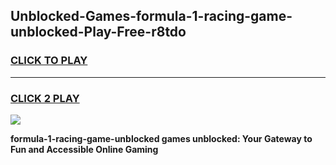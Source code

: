 
## Unblocked-Games-formula-1-racing-game-unblocked-Play-Free-r8tdo
<h3>
<a href="https://premium76.site?title=formula-1-racing-game-unblocked&ref=20A">CLICK TO PLAY</a></h3>
<hr>

<h3>
<a href="https://premium76.site?title=formula-1-racing-game-unblocked&ref=20A">CLICK 2 PLAY</a>
  
</h3>

<a href="https://premium76.site?title=formula-1-racing-game-unblocked&ref=20A"><img src="https://clearcache.store/games.png"></a>


**formula-1-racing-game-unblocked games unblocked: Your Gateway to Fun and Accessible Online Gaming**
